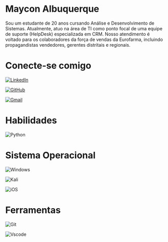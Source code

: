 # Maycon Albuquerque

Sou um estudante de 20 anos cursando Análise e Desenvolvimento de Sistemas. Atualmente, atuo na área de TI como ponto focal de uma equipe de suporte (HelpDesk) especializada em CRM. Nosso atendimento é voltado para os colaboradores da força de vendas da Eurofarma, incluindo propagandistas vendedores, gerentes distritais e regionais.

# Conecte-se comigo

[![LinkedIn](https://img.shields.io/badge/LinkedIn-0077B5?style=for-the-badge&logo=linkedin&logoColor=white)](https://www.linkedin.com/in/maycon-albuquerque/)

[![GitHub](https://img.shields.io/badge/GitHub-100000?style=for-the-badge&logo=github&logoColor=white)](https://github.com/mayconalbuquerque1)

[![Gmail](https://img.shields.io/badge/Gmail-333333?style=for-the-badge&logo=gmail&logoColor=red)](mailto:mayconalbuquerque101@gmail.com)

# Habilidades

![Python](https://img.shields.io/badge/python-3670A0?style=for-the-badge&logo=python&logoColor=ffdd54)


# Sistema Operacional

![Windows](https://img.shields.io/badge/Windows-000?style=for-the-badge&logo=windows&logoColor=2CA5E0)

![Kali](https://img.shields.io/badge/Kali-268BEE?style=for-the-badge&logo=kalilinux&logoColor=white)

![iOS](https://img.shields.io/badge/iOS-000000?style=for-the-badge&logo=ios&logoColor=white)

# Ferramentas
![Git](https://img.shields.io/badge/GIT-E44C30?style=for-the-badge&logo=git&logoColor=white)

![Vscode](https://img.shields.io/badge/Vscode-007ACC?style=for-the-badge&logo=visual-studio-code&logoColor=white)
